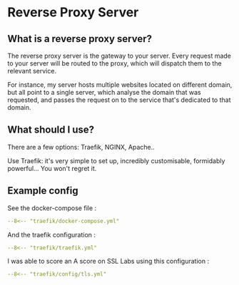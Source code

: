 # Reverse Proxy Server

## What is a reverse proxy server?

The reverse proxy server is the gateway to your server. Every request made to your server will be routed to the proxy,
which will dispatch them to the relevant service.

For instance, my server hosts multiple websites located on different domain, but all point to a single server,
which analyse the domain that was requested, and passes the request on to the service that's dedicated to that domain.

## What should I use?

There are a few options: Traefik, NGINX, Apache..

Use Traefik: it's very simple to set up, incredibly customisable, formidably powerful... You won't regret it.

## Example config

See the docker-compose file :

```yaml
--8<-- "traefik/docker-compose.yml"
```

And the traefik configuration :

```yaml
--8<-- "traefik/traefik.yml"
```

I was able to score an A score on SSL Labs using this configuration :

```yaml
--8<-- "traefik/config/tls.yml"
```
